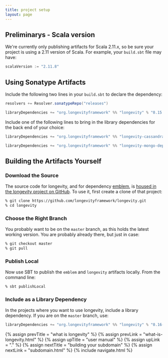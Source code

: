 ```yaml
---
title: project setup
layout: page
---
```


## Preliminarys - Scala version

We're currently only publishing artifacts for Scala 2.11.x, so be sure
your project is using a 2.11 version of Scala. For example, your
`build.sbt` file may have:

```scala
scalaVersion := "2.11.8"
```

## Using Sonatype Artifacts

Include the following two lines in your `build.sbt` to declare the dependency:

```scala
resolvers += Resolver.sonatypeRepo("releases")

libraryDependencies += "org.longevityframework" %% "longevity" % "0.15.0"
```

Include one of the following lines to bring in the library
dependencies for the back end of your choice:

```scala
libraryDependencies += "org.longevityframework" %% "longevity-cassandra-deps" % "0.15.0"

libraryDependencies += "org.longevityframework" %% "longevity-mongo-deps" % "0.15.0"
```

## Building the Artifacts Yourself

### Download the Source

The source code for longevity, and for dependency
[emblem](https://github.com/longevityframework/emblem/wiki), is [housed in the
longevity project on
GitHub](https://github.com/longevityframework/longevity). To use it, first
create a clone of that project:

```bash
% git clone https://github.com/longevityframework/longevity.git
% cd longevity
```

### Choose the Right Branch

You probably want to be on the `master` branch, as this holds the
latest working version. You are probably already there, but just in
case:

```bash
% git checkout master
% git pull
```

### Publish Local

Now use SBT to publish the `emblem` and `longevity` artifacts
locally. From the command line:

```bash
% sbt publishLocal
```

### Include as a Library Dependency

In the projects where you want to use longevity, include a library
dependency. If you are on the `master` branch, use:

```scala
libraryDependencies += "org.longevityframework" %% "longevity" % "0.16-SNAPSHOT"
```

{% assign prevTitle = "what is longevity" %}
{% assign prevLink = "what-is-longevity.html" %}
{% assign upTitle = "user manual" %}
{% assign upLink = "." %}
{% assign nextTitle = "building your subdomain" %}
{% assign nextLink = "subdomain.html" %}
{% include navigate.html %}

